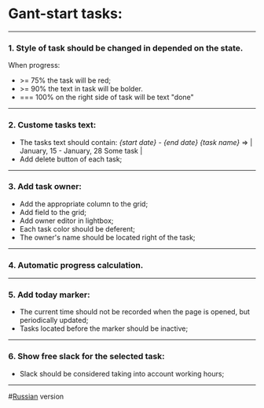 # Gant-start tasks:

---

### 1. Style of task should be changed in depended on the state.

  When progress:
  - \>= 75% the task will be red;
  - \>= 90% the text in task will be bolder.
  - === 100% on the right side of task will be text "done"

  ---

 ### 2. Custome tasks text:
  - The tasks text should contain: 
  *{start date} - {end date}  {task name}* =>  | January,  15 - January, 28  Some task |
  - Add delete button of each task;

  ---

### 3. Add task owner:
  - Add the appropriate column to the grid;
  - Add field to the grid;
  - Add owner editor in lightbox;
  - Each task color should be deferent;
  - The owner's name should be located right of the task;

  ---

### 4. Automatic progress calculation.

---

### 5. Add today marker:
- The current time should not be recorded when the page is opened, but periodically updated;
- Tasks located before the marker should be inactive;

---

### 6. Show free slack for the selected task:
- Slack should be considered taking into account working hours;

---

#[Russian](https://docs.google.com/document/d/1GUNM641pTtJ7VfLY_Lf2k-rgiNpTzywqy8ca2u_NdLI/edit) version